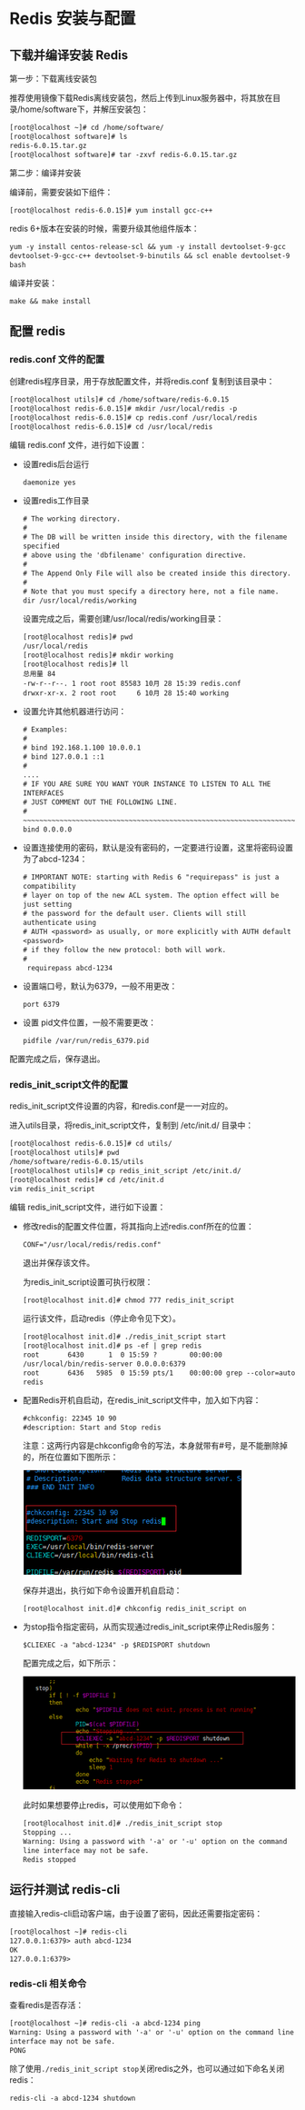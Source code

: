 # Redis 安装与配置



## 下载并编译安装 Redis

第一步：下载离线安装包

推荐使用镜像下载Redis离线安装包，然后上传到Linux服务器中，将其放在目录/home/software下，并解压安装包：

```shell
[root@localhost ~]# cd /home/software/
[root@localhost software]# ls
redis-6.0.15.tar.gz
[root@localhost software]# tar -zxvf redis-6.0.15.tar.gz
```

第二步：编译并安装

编译前，需要安装如下组件：

```shell
[root@localhost redis-6.0.15]# yum install gcc-c++
```

redis 6+版本在安装的时候，需要升级其他组件版本：

```shell
yum -y install centos-release-scl && yum -y install devtoolset-9-gcc devtoolset-9-gcc-c++ devtoolset-9-binutils && scl enable devtoolset-9 bash
```

编译并安装：

```shell
make && make install
```



## 配置 redis

### redis.conf 文件的配置

创建redis程序目录，用于存放配置文件，并将redis.conf 复制到该目录中：

```shell
[root@localhost utils]# cd /home/software/redis-6.0.15
[root@localhost redis-6.0.15]# mkdir /usr/local/redis -p
[root@localhost redis-6.0.15]# cp redis.conf /usr/local/redis
[root@localhost redis-6.0.15]# cd /usr/local/redis
```

编辑 redis.conf 文件，进行如下设置：

- 设置redis后台运行

  ```shell
  daemonize yes
  ```

- 设置redis工作目录

  ```shell
  # The working directory.
  #
  # The DB will be written inside this directory, with the filename specified
  # above using the 'dbfilename' configuration directive.
  #
  # The Append Only File will also be created inside this directory.
  #
  # Note that you must specify a directory here, not a file name.
  dir /usr/local/redis/working
  ```

  设置完成之后，需要创建/usr/local/redis/working目录：

  ```shell
  [root@localhost redis]# pwd
  /usr/local/redis
  [root@localhost redis]# mkdir working
  [root@localhost redis]# ll
  总用量 84
  -rw-r--r--. 1 root root 85583 10月 28 15:39 redis.conf
  drwxr-xr-x. 2 root root     6 10月 28 15:40 working
  ```

- 设置允许其他机器进行访问：

  ```shell
  # Examples:
  #
  # bind 192.168.1.100 10.0.0.1
  # bind 127.0.0.1 ::1
  #
  ....
  # IF YOU ARE SURE YOU WANT YOUR INSTANCE TO LISTEN TO ALL THE INTERFACES
  # JUST COMMENT OUT THE FOLLOWING LINE.
  # ~~~~~~~~~~~~~~~~~~~~~~~~~~~~~~~~~~~~~~~~~~~~~~~~~~~~~~~~~~~~~~~~~~~~~~~~
  bind 0.0.0.0
  ```

- 设置连接使用的密码，默认是没有密码的，一定要进行设置，这里将密码设置为了abcd-1234：

  ```shell
  # IMPORTANT NOTE: starting with Redis 6 "requirepass" is just a compatibility
  # layer on top of the new ACL system. The option effect will be just setting
  # the password for the default user. Clients will still authenticate using
  # AUTH <password> as usually, or more explicitly with AUTH default <password>
  # if they follow the new protocol: both will work.
  #
   requirepass abcd-1234
  ```

- 设置端口号，默认为6379，一般不用更改：

  ```shell
  port 6379
  ```

- 设置 pid文件位置，一般不需要更改：

  ```shell
  pidfile /var/run/redis_6379.pid
  ```

  

配置完成之后，保存退出。



### redis_init_script文件的配置

redis_init_script文件设置的内容，和redis.conf是一一对应的。

进入utils目录，将redis_init_script文件，复制到 /etc/init.d/ 目录中：

```shell
[root@localhost redis-6.0.15]# cd utils/
[root@localhost utils]# pwd
/home/software/redis-6.0.15/utils
[root@localhost utils]# cp redis_init_script /etc/init.d/
[root@localhost redis]# cd /etc/init.d
vim redis_init_script
```

编辑 redis_init_script文件，进行如下设置：

- 修改redis的配置文件位置，将其指向上述redis.conf所在的位置：

  ```shell
  CONF="/usr/local/redis/redis.conf"
  ```

  退出并保存该文件。

  为redis_init_script设置可执行权限：

  ```shell
  [root@localhost init.d]# chmod 777 redis_init_script 
  ```

  运行该文件，启动redis（停止命令见下文）。

  ```shell
  [root@localhost init.d]# ./redis_init_script start
  [root@localhost init.d]# ps -ef | grep redis
  root       6430      1  0 15:59 ?        00:00:00 /usr/local/bin/redis-server 0.0.0.0:6379
  root       6436   5985  0 15:59 pts/1    00:00:00 grep --color=auto redis
  ```

- 配置Redis开机自启动，在redis_init_script文件中，加入如下内容：

  ```shell
  #chkconfig: 22345 10 90
  #description: Start and Stop redis
  ```

  注意：这两行内容是chkconfig命令的写法，本身就带有#号，是不能删除掉的，所在位置如下图所示：

  ![image-20211028160713856](assets/image-20211028160713856.png)

  保存并退出，执行如下命令设置开机自启动：

  ```shell
  [root@localhost init.d]# chkconfig redis_init_script on
  ```
  
- 为stop指令指定密码，从而实现通过redis_init_script来停止Redis服务：

  ```shell
  $CLIEXEC -a "abcd-1234" -p $REDISPORT shutdown
  ```
  
  配置完成之后，如下所示：
  
  ![image-20211028163414221](assets/image-20211028163414221.png)
  
  此时如果想要停止redis，可以使用如下命令：
  
  ```shell
  [root@localhost init.d]# ./redis_init_script stop
  Stopping ...
  Warning: Using a password with '-a' or '-u' option on the command line interface may not be safe.
  Redis stopped
  ```
  
  



## 运行并测试 redis-cli

  

  直接输入redis-cli启动客户端，由于设置了密码，因此还需要指定密码：

  ```shell
  [root@localhost ~]# redis-cli
  127.0.0.1:6379> auth abcd-1234
  OK
  127.0.0.1:6379>
  ```

  ### redis-cli 相关命令

  查看redis是否存活：

  ```shell
  [root@localhost ~]# redis-cli -a abcd-1234 ping
  Warning: Using a password with '-a' or '-u' option on the command line interface may not be safe.
  PONG
  ```

  除了使用`./redis_init_script stop`关闭redis之外，也可以通过如下命名关闭redis：

```shell
redis-cli -a abcd-1234 shutdown
```



  

